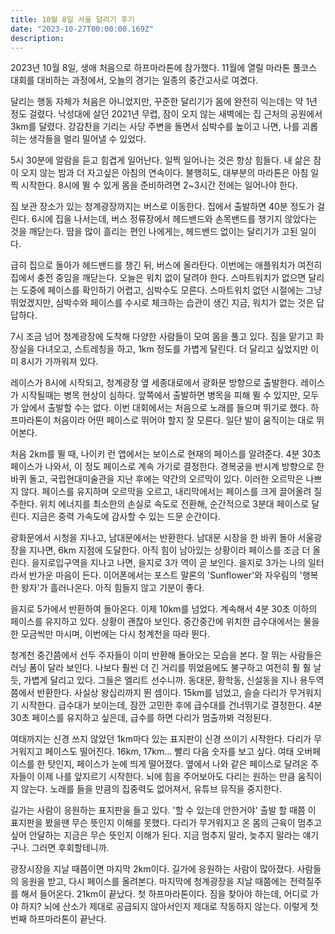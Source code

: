 ```yaml
---
title: 10월 8일 서울 달리기 후기
date: "2023-10-27T00:00:00.169Z"
description:
---
```


2023년 10월 8일, 생애 처음으로 하프마라톤에 참가했다. 11월에 열릴 마라톤 풀코스 대회를 대비하는 과정에서, 오늘의 경기는 일종의 중간고사로 여겼다.

달리는 행동 자체가 처음은 아니었지만, 꾸준한 달리기가 몸에 완전히 익는데는 약 1년 정도 걸렸다. 낙성대에 살던 2021년 무렵, 잠이 오지 않는 새벽에는 집 근처의 공원에서 3km를 달렸다. 강감찬을 기리는 사당 주변을 돌면서 심박수를 높이고 나면, 나를 괴롭히는 생각들을 멀리 밀어낼 수 있었다.

5시 30분에 알람을 듣고 힘겹게 일어난다. 일찍 일어나는 것은 항상 힘들다. 내 삶은 잠이 오지 않는 밤과 더 자고싶은 아침의 연속이다. 불행히도, 대부분의 마라톤은 아침 일찍 시작한다. 8시에 뛸 수 있게 몸을 준비하려면 2~3시간 전에는 일어나야 한다.

짐 보관 장소가 있는 청계광장까지는 버스로 이동한다. 집에서 출발하면 40분 정도가 걸린다. 6시에 집을 나서는데, 버스 정류장에서 헤드밴드와 손목밴드를 챙기지 않았다는 것을 깨닫는다. 땀을 많이 흘리는 편인 나에게는, 헤드밴드 없이는 달리기가 고된 일이다.

급히 집으로 돌아가 헤드밴드를 챙긴 뒤, 버스에 올라탄다. 이번에는 애플워치가 여전히 집에서 충전 중임을 깨닫는다. 오늘은 워치 없이 달려야 한다. 스마트워치가 없으면 달리는 도중에 페이스를 확인하기 어렵고, 심박수도 모른다. 스마트워치 없던 시절에는 그냥 뛰었겠지만, 심박수와 페이스를 수시로 체크하는 습관이 생긴 지금, 워치가 없는 것은 답답하다.

7시 조금 넘어 청계광장에 도착해 다양한 사람들이 모여 몸을 풀고 있다. 짐을 맡기고 화장실을 다녀오고, 스트레칭을 하고, 1km 정도를 가볍게 달린다. 더 달리고 싶었지만 이미 8시가 가까워져 있다.

레이스가 8시에 시작되고, 청계광장 옆 세종대로에서 광화문 방향으로 출발한다. 레이스가 시작될때는 병목 현상이 심하다. 앞쪽에서 출발하면 병목을 피해 뛸 수 있지만, 모두가 앞에서 출발할 수는 없다. 이번 대회에서는 처음으로 노래를 들으며 뛰기로 했다. 하프마라톤이 처음이라 어떤 페이스로 뛰어야 할지 잘 모른다. 일단 발이 움직이는 대로 뛰어본다.

처음 2km를 뛸 때, 나이키 런 앱에서는 보이스로 현재의 페이스를 알려준다. 4분 30초 페이스가 나와서, 이 정도 페이스로 계속 가기로 결정한다. 경복궁을 반시계 방향으로 한 바퀴 돌고, 국립현대미술관을 지난 후에는 약간의 오르막이 있다. 이러한 오르막은 나쁘지 않다. 페이스를 유지하며 오르막을 오르고, 내리막에서는 페이스를 크게 끌어올려 질주한다. 위치 에너지를 최소한의 손실로 속도로 전환해, 순간적으로 3분대 페이스로 달린다. 지금은 중력 가속도에 감사할 수 있는 드문 순간이다.

광화문에서 시청을 지나고, 남대문에서는 반환한다. 남대문 시장을 한 바퀴 돌아 서울광장을 지나면, 6km 지점에 도달한다. 아직 힘이 남아있는 상황이라 페이스를 조금 더 올린다. 을지로입구역을 지나고 나면, 을지로 3가 역이 곧 보인다. 을지로 3가는 나의 일터라서 반가운 마음이 든다. 이어폰에서는 포스트 말론의 'Sunflower'와 자우림의 '행복한 왕자'가 흘러나온다. 아직 힘들지 않고 기분이 좋다.

을지로 5가에서 반환하여 돌아온다. 이제 10km를 넘었다. 계속해서 4분 30초 이하의 페이스를 유지하고 있다. 상황이 괜찮아 보인다. 중간중간에 위치한 급수대에서는 물을 한 모금씩만 마시며, 이번에는 다시 청계천을 따라 뛴다.

청계천 중간쯤에서 선두 주자들이 이미 반환해 돌아오는 모습을 본다. 잘 뛰는 사람들은 러닝 폼이 달라 보인다. 나보다 훨씬 더 긴 거리를 뛰었음에도 불구하고 여전히 훨 훨 날듯, 가볍게 달리고 있다. 그들은 엘리트 선수니까. 동대문, 황학동, 신설동을 지나 용두역쯤에서 반환한다. 사실상 왕십리까지 뛴 셈이다. 15km를 넘었고, 슬슬 다리가 무거워지기 시작한다. 급수대가 보이는데, 잠깐 고민한 후에 급수대를 건너뛰기로 결정한다. 4분 30초 페이스를 유지하고 싶은데, 급수를 하면 다리가 멈출까봐 걱정된다.

여태까지는 신경 쓰지 않았던 1km마다 있는 표지판이 신경 쓰이기 시작한다. 다리가 무거워지고 페이스도 떨어진다. 16km, 17km... 빨리 다음 숫자를 보고 싶다. 여태 오버페이스를 한 탓인지, 페이스가 눈에 띄게 떨어졌다. 옆에서 나와 같은 페이스로 달려온 주자들이 이제 나를 앞지르기 시작한다. 뇌에 힘을 주어보아도 다리는 원하는 만큼 움직이지 않는다. 노래를 들을 만큼의 집중력도 없어져서, 유튜브 뮤직을 중지한다.

길가는 사람이 응원하는 표지판을 들고 있다. '할 수 있는데 안한거야' 출발 할 때쯤 이 표지판을 봤을땐 무슨 뜻인지 이해를 못했다. 다리가 무거워지고 온 몸의 근육이 멈추고싶어 안달하는 지금은 무슨 뜻인지 이해가 된다. 지금 멈추지 말라, 늦추지 말라는 얘기구나. 그러면 후회할테니까.

광장시장을 지날 때쯤이면 마지막 2km이다. 길가에 응원하는 사람이 많아졌다. 사람들의 응원을 받고, 다시 페이스를 올려본다. 마지막에 청계광장을 지날 때쯤에는 전력질주를 해서 들어온다. 21km이 끝났다. 첫 하프마라톤이다. 짐을 찾아야 하는데, 어디로 가야 하지? 뇌에 산소가 제대로 공급되지 않아서인지 제대로 작동하지 않는다. 이렇게 첫 번째 하프마라톤이 끝난다.
